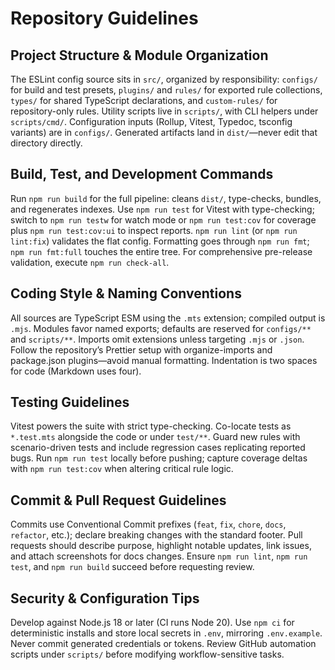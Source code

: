 # Repository Guidelines

## Project Structure & Module Organization

The ESLint config source sits in `src/`, organized by responsibility: `configs/` for build and test presets, `plugins/` and `rules/` for exported rule collections, `types/` for shared TypeScript declarations, and `custom-rules/` for repository-only rules. Utility scripts live in `scripts/`, with CLI helpers under `scripts/cmd/`. Configuration inputs (Rollup, Vitest, Typedoc, tsconfig variants) are in `configs/`. Generated artifacts land in `dist/`—never edit that directory directly.

## Build, Test, and Development Commands

Run `npm run build` for the full pipeline: cleans `dist/`, type-checks, bundles, and regenerates indexes. Use `npm run test` for Vitest with type-checking; switch to `npm run testw` for watch mode or `npm run test:cov` for coverage plus `npm run test:cov:ui` to inspect reports. `npm run lint` (or `npm run lint:fix`) validates the flat config. Formatting goes through `npm run fmt`; `npm run fmt:full` touches the entire tree. For comprehensive pre-release validation, execute `npm run check-all`.

## Coding Style & Naming Conventions

All sources are TypeScript ESM using the `.mts` extension; compiled output is `.mjs`. Modules favor named exports; defaults are reserved for `configs/**` and `scripts/**`. Imports omit extensions unless targeting `.mjs` or `.json`. Follow the repository’s Prettier setup with organize-imports and package.json plugins—avoid manual formatting. Indentation is two spaces for code (Markdown uses four).

## Testing Guidelines

Vitest powers the suite with strict type-checking. Co-locate tests as `*.test.mts` alongside the code or under `test/**`. Guard new rules with scenario-driven tests and include regression cases replicating reported bugs. Run `npm run test` locally before pushing; capture coverage deltas with `npm run test:cov` when altering critical rule logic.

## Commit & Pull Request Guidelines

Commits use Conventional Commit prefixes (`feat`, `fix`, `chore`, `docs`, `refactor`, etc.); declare breaking changes with the standard footer. Pull requests should describe purpose, highlight notable updates, link issues, and attach screenshots for docs changes. Ensure `npm run lint`, `npm run test`, and `npm run build` succeed before requesting review.

## Security & Configuration Tips

Develop against Node.js 18 or later (CI runs Node 20). Use `npm ci` for deterministic installs and store local secrets in `.env`, mirroring `.env.example`. Never commit generated credentials or tokens. Review GitHub automation scripts under `scripts/` before modifying workflow-sensitive tasks.

